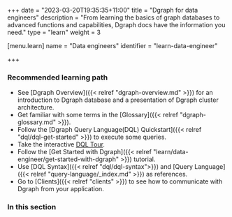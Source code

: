 +++
date = "2023-03-20T19:35:35+11:00"
title = "Dgraph for data engineers"
description = "From learning the basics of graph databases to advanced functions and capabilities, Dgraph docs have the information you need."
type = "learn"
weight = 3

[menu.learn]
  name = "Data engineers"
  identifier = "learn-data-engineer"

+++


### Recommended learning path
- See [Dgraph Overview]({{< relref "dgraph-overview.md" >}}) for an introduction to Dgraph database and a presentation of Dgraph cluster architecture.
- Get familiar with some terms in the [Glossary]({{< relref "dgraph-glossary.md" >}}).
- Follow the [Dgraph Query Language(DQL)  Quickstart]({{< relref "dql/dql-get-started" >}}) to execute some queries.
- Take the interactive [DQL Tour](https://dgraph.io/tour/intro/1/).
- Follow the [Get Started with Dgraph]({{< relref "learn/data-engineer/get-started-with-dgraph" >}}) tutorial.
- Use [DQL Syntax]({{< relref "dql/dql-syntax">}}) and [Query Language]({{< relref "query-language/_index.md" >}}) as references.
- Go to [Clients]({{< relref "clients" >}}) to see how to communicate
with Dgraph from your application.


### In this section

